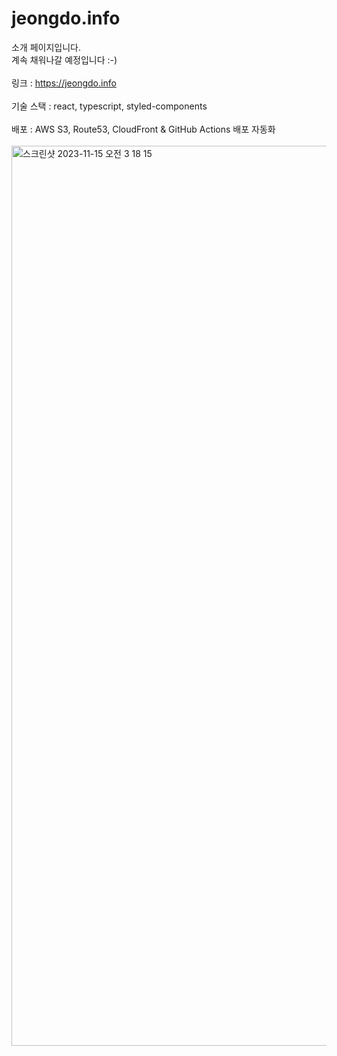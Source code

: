 # jeongdo.info
소개 페이지입니다. 
<br/>
계속 채워나갈 예정입니다 :-)
<br/>
<br/>
링크 : https://jeongdo.info
<br/>
<br/>
기술 스택 : react, typescript, styled-components
<br/>
<br/>
배포 : AWS S3, Route53, CloudFront &  GitHub Actions 배포 자동화
<br/>
<br/>
<img width="1440" alt="스크린샷 2023-11-15 오전 3 18 15" src="https://github.com/jeongdopark/jeongdo.info/assets/72500346/e49c2628-22d7-4314-a5d3-2e18979df011">
